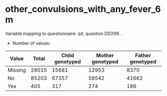 # other_convulsions_with_any_fever_6m
Variable mapping to questionnaire: q4, question DD299.
.
- Number of values:

| Value | Total | Child genotyped | Mother genotyped | Father genotyped |
| ----- | ----- | --------------- | ---------------- | ---------------- |
| Missing | 28015 | 15681 | 12953 | 8370 |
| No | 85203 | 67357 | 58542 |41662 |
| Yes | 405 | 317 | 274 |186 |




